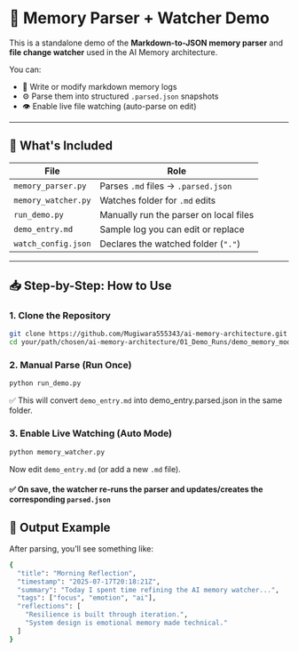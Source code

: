 # 🧠 Memory Parser + Watcher Demo

This is a standalone demo of the **Markdown-to-JSON memory parser** and **file change watcher** used in the AI Memory architecture.

You can:
- 📝 Write or modify markdown memory logs
- ⚙️ Parse them into structured `.parsed.json` snapshots
- 👁️ Enable live file watching (auto-parse on edit)

---

## 📁 What's Included

| File                 | Role                                      |
|----------------------|-------------------------------------------|
| `memory_parser.py`   | Parses `.md` files → `.parsed.json`       |
| `memory_watcher.py`  | Watches folder for `.md` edits            |
| `run_demo.py`        | Manually run the parser on local files    |
| `demo_entry.md`      | Sample log you can edit or replace        |
| `watch_config.json`  | Declares the watched folder (`"."`)       |

---

## 📥 Step-by-Step: How to Use

### 1. Clone the Repository

```bash
git clone https://github.com/Mugiwara555343/ai-memory-architecture.git
cd your/path/chosen/ai-memory-architecture/01_Demo_Runs/demo_memory_module
```````

### 2. Manual Parse (Run Once)

```bash
python run_demo.py
```````
✅ This will convert `demo_entry.md` into demo_entry.parsed.json in the same folder.


### 3. Enable Live Watching (Auto Mode)

```bash
python memory_watcher.py
```````
Now edit `demo_entry.md` (or add a new `.md` file).
#### ✅ On save, the watcher re-runs the parser and updates/creates the corresponding `parsed.json`


## 🧪 Output Example

After parsing, you’ll see something like:

```bash
{
  "title": "Morning Reflection",
  "timestamp": "2025-07-17T20:18:21Z",
  "summary": "Today I spent time refining the AI memory watcher...",
  "tags": ["focus", "emotion", "ai"],
  "reflections": [
    "Resilience is built through iteration.",
    "System design is emotional memory made technical."
  ]
}
````


